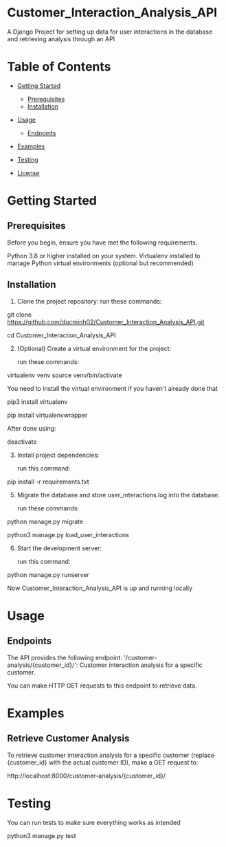 # Customer_Interaction_Analysis_API
A Django Project for setting up data for user interactions in the database and retrieving analysis through an API

# Table of Contents

- [Getting Started](#getting-started)
  - [Prerequisites](#prerequisites)
  - [Installation](#installation)
    
- [Usage](#usage)
  - [Endpoints](#endpoints)
    
- [Examples](#examples)

- [Testing](#testing)
  
- [License](#license)

# Getting Started

## Prerequisites

Before you begin, ensure you have met the following requirements:

Python 3.8 or higher installed on your system.
Virtualenv installed to manage Python virtual environments (optional but recommended)

## Installation
1. Clone the project repository:
   run these commands:

git clone https://github.com/ducminh02/Customer_Interaction_Analysis_API.git

cd Customer_Interaction_Analysis_API

  
2. (Optional) Create a virtual environment for the project:

   run these commands:

virtualenv venv
source venv/bin/activate

You need to install the virtual environment if you haven't already done that

pip3 install virtualenv

pip install virtualenvwrapper

After done using:

deactivate


3. Install project dependencies:

   run this command:

pip install -r requirements.txt



5. Migrate the database and store user_interactions.log into the database:

   run these commands:

python manage.py migrate

python3 manage.py load_user_interactions



6. Start the development server:

   run this command:

python manage.py runserver



Now Customer_Interaction_Analysis_API is up and running locally

# Usage


## Endpoints
The API provides the following endpoint:
'/customer-analysis/{customer_id}/': Customer interaction analysis for a specific customer.

You can make HTTP GET requests to this endpoint to retrieve data.

# Examples


## Retrieve Customer Analysis


To retrieve customer interaction analysis for a specific customer (replace {customer_id} with the actual customer ID), make a GET request to:

http://localhost:8000/customer-analysis/{customer_id}/

# Testing
You can run tests to make sure everything works as intended


python3 manage.py test











